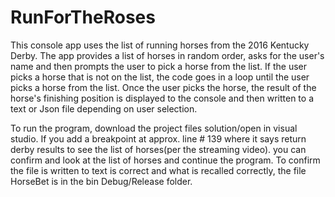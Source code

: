 # RunForTheRoses
This console app uses the list of running horses from the 2016 Kentucky Derby. The app provides a list of horses in random order, asks for the user's name and then prompts the user to pick a horse from the list. If the user picks a horse that is not on the list, the code goes in a loop until the user picks a horse from the list. Once the user picks the horse, the result of the horse's finishing position is displayed to the console and then written to a text or Json file depending on user selection. 

To run the program, download the project files solution/open in visual studio. 
If you  add a breakpoint at approx. line # 139 where it says return derby results to see the list of horses(per the streaming video). 
you can confirm and  look at the list of horses and continue the program.
To confirm the file is written to text is correct and what is recalled correctly, the file HorseBet is in the bin Debug/Release folder. 
